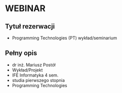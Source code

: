 # WEBINAR

## Tytuł rezerwacji

- Programming Technologies (PT) wykład/seminarium

## Pełny opis

- dr inż. Mariusz Postół
- Wykład/Projekt
- IFE Informatyka 4 sem.
- studia pierwszego stopnia
- Programming Technologies
